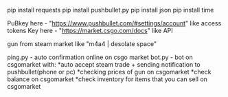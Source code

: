 pip install requests
pip install pushbullet.py
pip install json
pip install time


PuBkey here - "https://www.pushbullet.com/#settings/account" like access tokens
Key here - "https://market.csgo.com/docs" like API

gun from steam market like "m4a4 | desolate space"

ping.py - auto confirmation online on csgo market
bot.py - bot on csgomarket with:
    *auto accept steam trade + sending notification to pushbullet(phone or pc)
    *checking prices of gun on csgomarket
    *check balance on csgomarket
    *check inventory for items that you can sell on csgomarket
    
